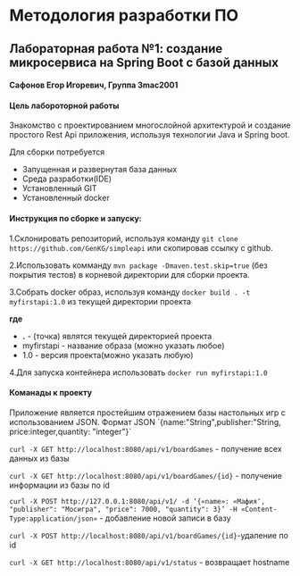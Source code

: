 <h1>Методология разработки ПО</h1>

<h2>Лабораторная работа №1: создание микросервиса на Spring Boot с базой данных</h2>

<h4>Сафонов Егор Игоревич, Группа 3mac2001</h4>

<h4>Цель лабороторной работы</h4>
 
 Знакомство с проектированием многослойной архитектурой и  создание 
 простого Rest Api приложения, используя технологии Java и Spring boot.
 
 Для сборки потребуется 
 * Запущенная и развернутая база данных
 * Среда разработки(IDE)
 * Установленный GIT
 * Установленный docker
 
 <h4>Инструкция по сборке и запуску:</h4>
 
 1.Склонировать репозиторий, используя команду `git clone https://github.com/GenKG/simpleapi` или скопировав ссылку с github. 
 
 2.Использовать комманду `mvn package -Dmaven.test.skip=true` (без покрытия тестов) в корневой директории для сборки проекта.
 
 3.Собрать docker образ, используя команду `docker build . -t myfirstapi:1.0` из текущей директории проекта
     
 **где**
  * **.** - (точка) являтся текущей директорией проекта 
  * myfirstapi - название образа (можно указать любое)
  * 1.0 - версия проекта(можно указать любую)
  
 4.Для запуска контейнера использовать `docker run myfirstapi:1.0`
 
 
 <h4>Команады к проекту</h4>
 Приложение является простейшим отражением базы настольных игр с использованием JSON.
 Формат JSON `{name:"String",publisher:"String, price:integer,quantity: "integer"}`
 
 `curl -X GET http://localhost:8080/api/v1/boardGames` - получение всех данных из базы
 
 `curl -X GET http://localhost:8080/api/v1/boardGames/{id}` - получение информации из базы по id 
 
 `curl -X POST http://127.0.0.1:8080/api/v1/ -d ‘{«name»: «Мафия″, "publisher": "Мосигра", "price": 7000, "quantity": 3}’ -H «Content-Type:application/json»` - добавление новой записи в базу
 
 `curl -X POST http://localhost:8080/api/v1/boardGames/{id}`-удаление по id
 
 `curl -X GET http://localhost:8080/api/v1/status` - возвращает hostname
 